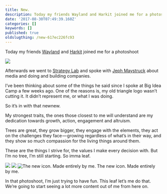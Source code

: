 ```yaml
---
title: New.
description: Today my friends Wayland and Harkit joined me for a photoshoot
date: '2017-08-30T07:49:39.160Z'
categories: []
keywords: []
published: true
oldslugthing: /new-617ec226fc93
---
```


Today my friends [Wayland](https://www.instagram.com/big_bang_wayland/) and [Harkit](https://www.instagram.com/harkit18/) joined me for a photoshoot

![](https://cdn-images-1.medium.com/max/800/1*wNaYZR4V5ca3UFmUKsHSqw.png)

Afterwards we went to [Strategy Lab](https://www.instagram.com/stratlab/) and spoke with [Jeph Maystruck](https://www.instagram.com/jephmaystruck/) about media and doing and building companies.

I’ve been thinking about some of the things he said since I spoke at Big Idea Camp a few weeks ago. One of the reasons is, my old triangle logo wasn’t cutting it. It didn’t represent me, or what I was doing.

So it’s in with that newnew.

My strongest traits, the ones those closest to me will understand are my dedication towards growth, action, engagement and altruism.

Trees are great, they grow bigger, they engage with the elements, they act on the challenges they face — growing regardless of what’s in their way, and they show so much compassion for the living things around them.

These are the things I strive for, the values I make every decision with. But I’m no tree, I’m still starting. So imma leaf.

![](https://cdn-images-1.medium.com/max/400/1*TKHvi_3Xusu1Z2UONZbm3Q.png)
![](https://cdn-images-1.medium.com/max/400/1*vHTxQPsRBoOVQcn0gVXewg.png)
![The new icon. Made entirely by me.](https://cdn-images-1.medium.com/max/400/1*enB6PqH8si3LW8p2wm08Gg.png)
The new icon. Made entirely by me.

In that photoshoot, I’m just trying to have fun. This leaf let’s me do that. We’re going to start seeing a lot more content out of me from here on.